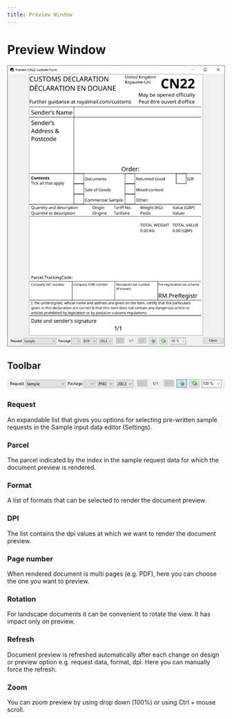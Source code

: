 ```yaml
---
title: Preview Window
---
```


# Preview Window
![](./images/preview-window.png)

## Toolbar
![](images/preview-options.png)

### Request

An expandable list that gives you options for selecting pre-written sample requests in the Sample input data editor (Settings).

### Parcel

The parcel indicated by the index in the sample request data for which the document preview is rendered.

### Format

A list of formats that can be selected to render the document preview.

### DPI

The list contains the dpi values at which we want to render the document preview.

### Page number

When rendered document is multi pages (e.g. PDF), here you can choose the one you want to preview.

### Rotation
For landscape documents it can be convenient to rotate the view. It has impact only on preview.

###  Refresh
Document preview is refreshed automatically after each change on design or preview option e.g. request data, format, dpi. Here you can manually force the refresh.

###  Zoom
You can zoom preview by using drop down (100%) or using Ctrl + mouse scroll.  